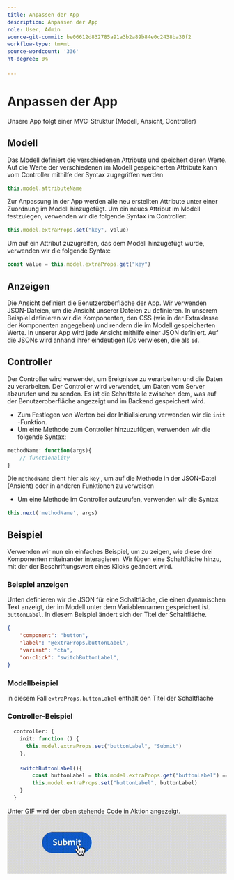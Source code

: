 ```yaml
---
title: Anpassen der App
description: Anpassen der App
role: User, Admin
source-git-commit: be06612d832785a91a3b2a89b84e0c2438ba30f2
workflow-type: tm+mt
source-wordcount: '336'
ht-degree: 0%

---
```


# Anpassen der App

Unsere App folgt einer MVC-Struktur (Modell, Ansicht, Controller)

## Modell

Das Modell definiert die verschiedenen Attribute und speichert deren Werte. Auf die Werte der verschiedenen im Modell gespeicherten Attribute kann vom Controller mithilfe der Syntax zugegriffen werden

```typescript
this.model.attributeName
```

Zur Anpassung in der App werden alle neu erstellten Attribute unter einer Zuordnung im Modell hinzugefügt.
Um ein neues Attribut im Modell festzulegen, verwenden wir die folgende Syntax im Controller:

```typescript
this.model.extraProps.set("key", value)
```

Um auf ein Attribut zuzugreifen, das dem Modell hinzugefügt wurde, verwenden wir die folgende Syntax:

```typescript
const value = this.model.extraProps.get("key")
```

## Anzeigen

Die Ansicht definiert die Benutzeroberfläche der App. Wir verwenden JSON-Dateien, um die Ansicht unserer Dateien zu definieren. In unserem Beispiel definieren wir die Komponenten, den CSS (wie in der Extraklasse der Komponenten angegeben) und rendern die im Modell gespeicherten Werte.
In unserer App wird jede Ansicht mithilfe einer JSON definiert. Auf die JSONs wird anhand ihrer eindeutigen IDs verwiesen, die als `id`.

## Controller

Der Controller wird verwendet, um Ereignisse zu verarbeiten und die Daten zu verarbeiten. Der Controller wird verwendet, um Daten vom Server abzurufen und zu senden. Es ist die Schnittstelle zwischen dem, was auf der Benutzeroberfläche angezeigt und im Backend gespeichert wird.

- Zum Festlegen von Werten bei der Initialisierung verwenden wir die `init` -Funktion.
- Um eine Methode zum Controller hinzuzufügen, verwenden wir die folgende Syntax:

```typescript
methodName: function(args){
    // functionality
}
```

Die `methodName` dient hier als `key` , um auf die Methode in der JSON-Datei (Ansicht) oder in anderen Funktionen zu verweisen

- Um eine Methode im Controller aufzurufen, verwenden wir die Syntax

```typescript
this.next('methodName', args)
```

## Beispiel

Verwenden wir nun ein einfaches Beispiel, um zu zeigen, wie diese drei Komponenten miteinander interagieren.
Wir fügen eine Schaltfläche hinzu, mit der der Beschriftungswert eines Klicks geändert wird.

### Beispiel anzeigen

Unten definieren wir die JSON für eine Schaltfläche, die einen dynamischen Text anzeigt, der im Modell unter dem Variablennamen gespeichert ist. `buttonLabel`.
In diesem Beispiel ändert sich der Titel der Schaltfläche.

```JSON
{
    "component": "button",
    "label": "@extraProps.buttonLabel",
    "variant": "cta",
    "on-click": "switchButtonLabel",
}
```

### Modellbeispiel

in diesem Fall `extraProps.buttonLabel` enthält den Titel der Schaltfläche

### Controller-Beispiel

```typescript
  controller: {
    init: function () {
      this.model.extraProps.set("buttonLabel", "Submit")
    },

    switchButtonLabel(){
        const buttonLabel = this.model.extraProps.get("buttonLabel") === "Submit"? "Cancel" : "Submit"
        this.model.extraProps.set("buttonLabel", buttonLabel)
    }
  }
```

Unter GIF wird der oben stehende Code in Aktion angezeigt.
![basic_customization](imgs/basic_customisation.gif "Schaltfläche &quot;Grundlegende Anpassung&quot;")
